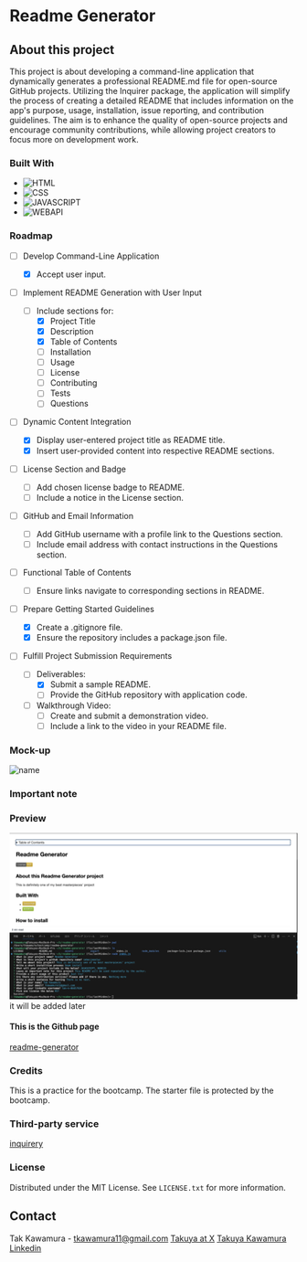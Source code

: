 # Readme Generator

## About this project

This project is about developing a command-line application that dynamically generates a professional README.md file for open-source GitHub projects. Utilizing the Inquirer package, the application will simplify the process of creating a detailed README that includes information on the app's purpose, usage, installation, issue reporting, and contribution guidelines. The aim is to enhance the quality of open-source projects and encourage community contributions, while allowing project creators to focus more on development work.

### Built With

- ![HTML]
- ![CSS]
- ![JAVASCRIPT]
- ![WEBAPI]

### Roadmap

- [ ] Develop Command-Line Application

  - [x] Accept user input.

- [ ] Implement README Generation with User Input

  - [ ] Include sections for:
    - [x] Project Title
    - [x] Description
    - [x] Table of Contents
    - [ ] Installation
    - [ ] Usage
    - [ ] License
    - [ ] Contributing
    - [ ] Tests
    - [ ] Questions

- [ ] Dynamic Content Integration

  - [x] Display user-entered project title as README title.
  - [x] Insert user-provided content into respective README sections.

- [ ] License Section and Badge

  - [ ] Add chosen license badge to README.
  - [ ] Include a notice in the License section.

- [ ] GitHub and Email Information

  - [ ] Add GitHub username with a profile link to the Questions section.
  - [ ] Include email address with contact instructions in the Questions section.

- [ ] Functional Table of Contents

  - [ ] Ensure links navigate to corresponding sections in README.

- [ ] Prepare Getting Started Guidelines

  - [x] Create a .gitignore file.
  - [x] Ensure the repository includes a package.json file.

- [ ] Fulfill Project Submission Requirements
  - [ ] Deliverables:
    - [x] Submit a sample README.
    - [ ] Provide the GitHub repository with application code.
  - [ ] Walkthrough Video:
    - [ ] Create and submit a demonstration video.
    - [ ] Include a link to the video in your README file.

### Mock-up

![name](./assets/images/guide/pic.png)

### Important note

### Preview

![Preview](./assets/images/demo.png) it will be added later

#### This is the Github page

[readme-generator](https://sebecjeanluc.github.io/readme-generator/)

### Credits

This is a practice for the bootcamp. The starter file is protected by the bootcamp.

### Third-party service

[inquirery](https://)

### License

Distributed under the MIT License. See `LICENSE.txt` for more information.

## Contact

Tak Kawamura - tkawamura11@gmail.com
[Takuya at X](https://x.com/_takuyakawamura)
[Takuya Kawamura Linkedin](https://www.linkedin.com/in/tak-k-8b657828/)

<!-- MARKDOWN LINKS & IMAGES -->
<!-- https://www.markdownguide.org/basic-syntax/#reference-style-links -->

[HTML]: https://img.shields.io/badge/HTML-orange
[CSS]: https://img.shields.io/badge/CSS-blue
[BOOTSTRAP]: https://img.shields.io/badge/BOOTSTRAP-lightblue
[JAVASCRIPT]: https://img.shields.io/badge/Javascript-yellow
[JQUERY]: https://img.shields.io/badge/JQUERY-lightblue
[DAYJS]: https://img.shields.io/badge/DAYJS-orange
[WEBAPI]: https://img.shields.io/badge/WEBAPI-orange
